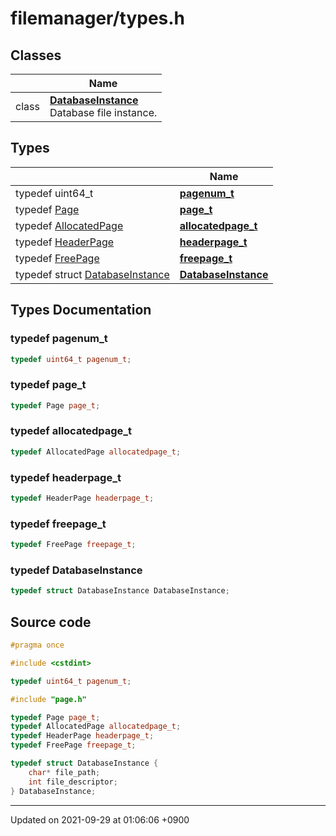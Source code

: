 

# filemanager/types.h



## Classes

|                | Name           |
| -------------- | -------------- |
| class | **[DatabaseInstance](/Classes/DatabaseInstance)** <br>Database file instance.  |

## Types

|                | Name           |
| -------------- | -------------- |
| typedef uint64_t | **[pagenum_t](/Files/filemanager/types.h#typedef-pagenum_t)**  |
| typedef <a href="/Classes/Page">Page</a> | **[page_t](/Files/filemanager/types.h#typedef-page_t)**  |
| typedef <a href="/Classes/AllocatedPage">AllocatedPage</a> | **[allocatedpage_t](/Files/filemanager/types.h#typedef-allocatedpage_t)**  |
| typedef <a href="/Classes/HeaderPage">HeaderPage</a> | **[headerpage_t](/Files/filemanager/types.h#typedef-headerpage_t)**  |
| typedef <a href="/Classes/FreePage">FreePage</a> | **[freepage_t](/Files/filemanager/types.h#typedef-freepage_t)**  |
| typedef struct <a href="/Classes/DatabaseInstance">DatabaseInstance</a> | **[DatabaseInstance](/Files/filemanager/types.h#typedef-databaseinstance)**  |

## Types Documentation

### typedef pagenum_t

```cpp
typedef uint64_t pagenum_t;
```


### typedef page_t

```cpp
typedef Page page_t;
```


### typedef allocatedpage_t

```cpp
typedef AllocatedPage allocatedpage_t;
```


### typedef headerpage_t

```cpp
typedef HeaderPage headerpage_t;
```


### typedef freepage_t

```cpp
typedef FreePage freepage_t;
```


### typedef DatabaseInstance

```cpp
typedef struct DatabaseInstance DatabaseInstance;
```





## Source code

```cpp
#pragma once

#include <cstdint>

typedef uint64_t pagenum_t;

#include "page.h"

typedef Page page_t;
typedef AllocatedPage allocatedpage_t;
typedef HeaderPage headerpage_t;
typedef FreePage freepage_t;

typedef struct DatabaseInstance {
    char* file_path;
    int file_descriptor;
} DatabaseInstance;
```


-------------------------------

Updated on 2021-09-29 at 01:06:06 +0900
